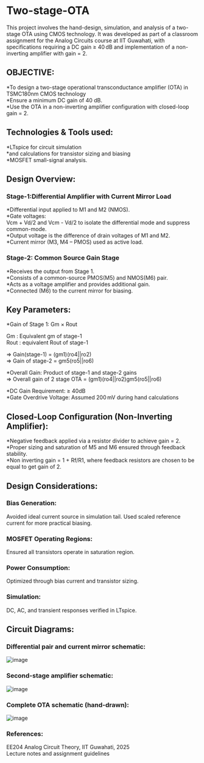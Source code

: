 # Two-stage-OTA
This project involves the hand-design, simulation, and analysis of a two-stage OTA using CMOS technology. It was developed as part of a classroom assignment for the Analog Circuits course at IIT Guwahati, with specifications requiring a DC gain ≥ 40 dB and implementation of a non-inverting amplifier with gain = 2.  
## OBJECTIVE:
*To design a two-stage operational transconductance amplifier (OTA) in TSMC180nm CMOS technology<br/>
*Ensure a minimum DC gain of 40 dB.<br/>
*Use the OTA in a non-inverting amplifier configuration with closed-loop gain = 2.
## Technologies & Tools used:
*LTspice for circuit simulation<br/>
*and calculations for transistor sizing and biasing<br/>
*MOSFET small-signal analysis.<br/>
## Design Overview:
### Stage-1:Differential Amplifier with Current Mirror Load
*Differential input applied to M1 and M2 (NMOS).<br/>
*Gate voltages:<br/>
Vcm + Vd/2 and Vcm - Vd/2 to isolate the differential mode and suppress common-mode.<br/>
*Output voltage is the difference of drain voltages of M1 and M2.<br/>
*Current mirror (M3, M4 – PMOS) used as active load.<br/>
### Stage-2: Common Source Gain Stage
*Receives the output from Stage 1.<br/>
*Consists of a common-source PMOS(M5) and NMOS(M6) pair.<br/>
*Acts as a voltage amplifier and provides additional gain.<br/>
*Connected (M6) to the current mirror for biasing.<br/>
## Key Parameters:
*Gain of Stage 1: Gm × Rout<br/>

Gm : Equivalent gm of stage-1<br/>
Rout : equivalent Rout of stage-1<br/>

=> Gain(stage-1) = (gm1)(ro4||ro2)<br/>
=> Gain of stage-2 = gm5(ro5||ro6)<br/>

*Overall Gain: Product of stage-1 and stage-2 gains<br/>
=> Overall gain of 2 stage OTA = (gm1)(ro4||ro2)gm5(ro5||ro6)<br/>

*DC Gain Requirement: ≥ 40dB <br/>
*Gate Overdrive Voltage: Assumed 200 mV during hand calculations<br/>
## Closed-Loop Configuration (Non-Inverting Amplifier):
*Negative feedback applied via a resistor divider to achieve gain = 2.<br/>
*Proper sizing and saturation of M5 and M6 ensured through feedback stability.<br/>
*Non inverting gain = 1 + Rf/R1, where feedback resistors are chosen to be equal to get gain of 2.<br/>
## Design Considerations:
### Bias Generation: 
Avoided ideal current source in simulation tail. Used scaled reference current for more practical biasing.
### MOSFET Operating Regions: 
Ensured all transistors operate in saturation region.
### Power Consumption: 
Optimized through bias current and transistor sizing.
### Simulation: 
DC, AC, and transient responses verified in LTspice.
## Circuit Diagrams:
### Differential pair and current mirror schematic:

![image](https://github.com/user-attachments/assets/da22e15f-b40e-4c91-88d2-e2beceb83fc0)
### Second-stage amplifier schematic:
![image](https://github.com/user-attachments/assets/fe3dbfd8-aa1c-4d2f-a34f-1a03cd1a4f99)
### Complete OTA schematic (hand-drawn):
![image](https://github.com/user-attachments/assets/ccd7d89a-ddf0-49d3-8f28-a9ff583a106e)
### References:
EE204 Analog Circuit Theory, IIT Guwahati, 2025<br/>
Lecture notes and assignment guidelines








